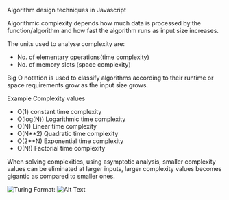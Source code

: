Algorithm design techniques in Javascript

Algorithmic complexity depends how much data  is processed by the function/algorithm and how fast the algorithm runs as input size increases.

The units used to analyse complexity are:
- No. of elementary operations(time complexity)
- No. of memory slots (space complexity)

Big O notation is used to classify algorithms according to their runtime or space requirements grow as the input size grows.

Example Complexity values

- O(1) constant time complexity
- O(log(N)) Logarithmic time complexity
- O(N) Linear time complexity
- O(N**2) Quadratic time complexity
- O(2**N) Exponential time complexity
- O(N!) Factorial time complexity

When solving complexities, using asymptotic analysis, smaller complexity values can be eliminated at larger inputs, larger complexity values becomes gigantic as compared to smaller ones.

![Turing](/home/codex/Pictures/turing.jpg)
Format: ![Alt Text](url)